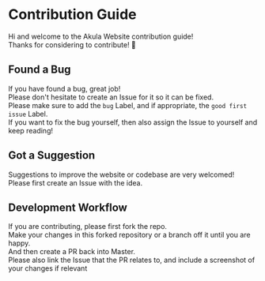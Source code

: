 # Contribution Guide

Hi and welcome to the Akula Website contribution guide!  
Thanks for considering to contribute! :tada:

## Found a Bug

If you have found a bug, great job!  
Please don't hesitate to create an Issue for it so it can be fixed.  
Please make sure to add the `bug` Label, and if appropriate, the `good first issue` Label.  
If you want to fix the bug yourself, then also assign the Issue to yourself and keep reading!

## Got a Suggestion

Suggestions to improve the website or codebase are very welcomed!  
Please first create an Issue with the idea.

## Development Workflow

If you are contributing, please first fork the repo.  
Make your changes in this forked repository or a branch off it until you are happy.  
And then create a PR back into Master.  
Please also link the Issue that the PR relates to, and include a screenshot of your changes if relevant

